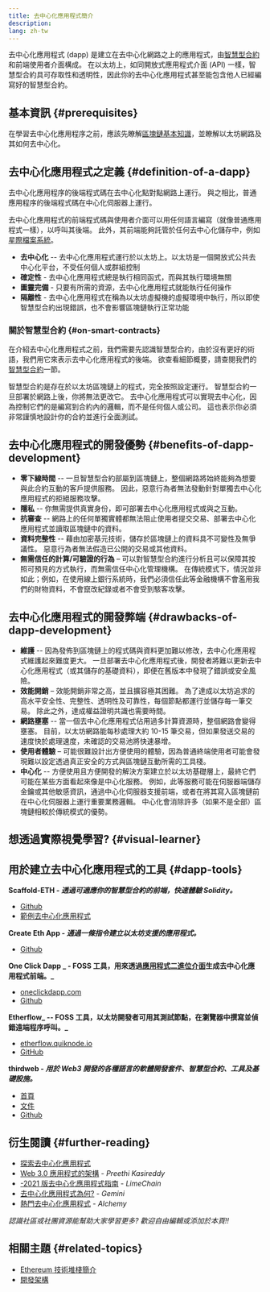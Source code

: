 ```yaml
---
title: 去中心化應用程式簡介
description:
lang: zh-tw
---
```


去中心化應用程式 (dapp) 是建立在去中心化網路之上的應用程式，由[智慧型合約](/developers/docs/smart-contracts/)和前端使用者介面構成。 在以太坊上，如同開放式應用程式介面 (API) 一樣，智慧型合約具可存取性和透明性，因此你的去中心化應用程式甚至能包含他人已經編寫好的智慧型合約。

## 基本資訊 {#prerequisites}

在學習去中心化應用程序之前，應該先瞭解[區塊鏈基本知識](/developers/docs/intro-to-ethereum/)，並瞭解以太坊網路及其如何去中心化。

## 去中心化應用程式之定義 {#definition-of-a-dapp}

去中心化應用程序的後端程式碼在去中心化點對點網路上運行。 與之相比，普通應用程序的後端程式碼在中心化伺服器上運行。

去中心化應用程式的前端程式碼與使用者介面可以用任何語言編寫（就像普通應用程式一樣），以呼叫其後端。 此外，其前端能夠託管於任何去中心化儲存中，例如[星際檔案系統](https://ipfs.io/)。

- **去中心化** -- 去中心化應用程式運行於以太坊上。以太坊是一個開放式公共去中心化平台，不受任何個人或群組控制
- **確定性** - 去中心化應用程式總是執行相同函式，而與其執行環境無關
- **圖靈完備** - 只要有所需的資源，去中心化應用程式就能執行任何操作
- **隔離性** - 去中心化應用程式在稱為以太坊虛擬機的虛擬環境中執行，所以即使智慧型合約出現錯誤，也不會影響區塊鏈執行正常功能

### 關於智慧型合約 {#on-smart-contracts}

在介紹去中心化應用程式之前，我們需要先認識智慧型合約，由於沒有更好的術語，我們用它來表示去中心化應用程式的後端。 欲查看細節概要，請查閱我們的[智慧型合約](/developers/docs/smart-contracts/)一節。

智慧型合約是存在於以太坊區塊鏈上的程式，完全按照設定運行。 智慧型合約一旦部署於網路上後，你將無法更改它。 去中心化應用程式可以實現去中心化，因為控制它們的是編寫到合約內的邏輯，而不是任何個人或公司。 這也表示你必須非常謹慎地設計你的合約並進行全面測試。

## 去中心化應用程式的開發優勢 {#benefits-of-dapp-development}

- **零下線時間** -- 一旦智慧型合約部屬到區塊鏈上，整個網路將始終能夠為想要與此合約互動的客戶提供服務。 因此，惡意行為者無法發動針對單獨去中心化應用程式的拒絕服務攻擊。
- **隱私** -- 你無需提供真實身份，即可部署去中心化應用程式或與之互動。
- **抗審查** -- 網路上的任何單獨實體都無法阻止使用者提交交易、部署去中心化應用程式並讀取區塊鏈中的資料。
- **資料完整性** -- 藉由加密基元技術，儲存於區塊鏈上的資料具不可變性及無爭議性。 惡意行為者無法假造已公開的交易或其他資料。
- **無需信任的計算/可驗證的行為** – 可以對智慧型合約進行分析且可以保障其按照可預見的方式執行，而無需信任中心化管理機構。 在傳統模式下，情況並非如此；例如，在使用線上銀行系統時，我們必須信任此等金融機構不會濫用我們的財物資料，不會竄改紀錄或者不會受到駭客攻擊。

## 去中心化應用程式的開發弊端 {#drawbacks-of-dapp-development}

- **維護** -- 因為發佈到區塊鏈上的程式碼與資料更加難以修改，去中心化應用程式維護起來難度更大。 一旦部署去中心化應用程式後，開發者將難以更新去中心化應用程式（或其儲存的基礎資料），即便在舊版本中發現了錯誤或安全風險。
- **效能開銷** – 效能開銷非常之高，並且擴容極其困難。 為了達成以太坊追求的高水平安全性、完整性、透明性及可靠性，每個節點都運行並儲存每一筆交易。 除此之外，達成權益證明共識也需要時間。
- **網路壅塞** -- 當一個去中心化應用程式佔用過多計算資源時，整個網路會變得壅塞。 目前，以太坊網路能每秒處理大約 10-15 筆交易，但如果發送交易的速度快於處理速度，未確認的交易池將快速暴增。
- **使用者體驗** – 可能很難設計出方便使用的體驗，因為普通終端使用者可能會發現難以設定透過真正安全的方式與區塊鏈互動所需的工具棧。
- **中心化** -- 方便使用且方便開發的解決方案建立於以太坊基礎層上，最終它們可能在某些方面看起來像是中心化服務。 例如，此等服務可能在伺服器端儲存金鑰或其他敏感資訊，通過中心化伺服器支援前端，或者在將其寫入區塊鏈前在中心化伺服器上運行重要業務邏輯。 中心化會消除許多（如果不是全部）區塊鏈相較於傳統模式的優勢。

## 想透過實際視覺學習? {#visual-learner}

<YouTube id="F50OrwV6Uk8" />

## 用於建立去中心化應用程式的工具 {#dapp-tools}

**Scaffold-ETH _- 透過可適應你的智慧型合約的前端，快速體驗 Solidity。_**

- [Github](https://github.com/austintgriffith/scaffold-eth)
- [範例去中心化應用程式](https://punkwallet.io/)

**Create Eth App _- 通過一條指令建立以太坊支援的應用程式。_**

- [Github](https://github.com/paulrberg/create-eth-app)

**One Click Dapp _ - FOSS 工具，用來透過[應用程式二進位介面](/glossary/#abi)生成去中心化應用程式前端。_**

- [oneclickdapp.com](https://oneclickdapp.com)
- [Github](https://github.com/oneclickdapp/oneclickdapp-v1)

**Etherflow_ -- FOSS 工具，以太坊開發者可用其測試節點，在瀏覽器中撰寫並偵錯遠端程序呼叫。_**

- [etherflow.quiknode.io](https://etherflow.quiknode.io/)
- [GitHub](https://github.com/abunsen/etherflow)

**thirdweb _- 用於 Web3 開發的各種語言的軟體開發套件、智慧型合約、工具及基礎設施。_**

- [首頁](https://thirdweb.com/)
- [文件](https://portal.thirdweb.com/)
- [Github](https://github.com/thirdweb-dev/)

## 衍生閱讀 {#further-reading}

- [探索去中心化應用程式](/dapps)
- [Web 3.0 應用程式的架構](https://www.preethikasireddy.com/post/the-architecture-of-a-web-3-0-application) - _Preethi Kasireddy_
- [-2021 版去中心化應用程式指南](https://limechain.tech/blog/what-are-dapps-the-2021-guide/) - _LimeChain_
- [去中心化應用程式為何?](https://www.gemini.com/cryptopedia/decentralized-applications-defi-dapps) - _Gemini_
- [熱門去中心化應用程式](https://www.alchemy.com/dapps) - _Alchemy_

_認識社區或社團資源能幫助大家學習更多? 歡迎自由編輯或添加於本頁!!_

## 相關主題 {#related-topics}

- [Ethereum 技術堆棧簡介](/developers/docs/ethereum-stack/)
- [開發架構](/developers/docs/frameworks/)
